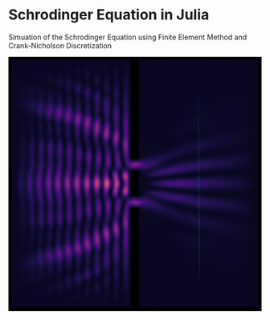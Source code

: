 # Schrodinger Equation in Julia
Simuation of the Schrodinger Equation using Finite Element Method and Crank-Nicholson Discretization

![Wave Pattern](https://github.com/NicolasAmado/SchrodingerEquation/blob/4d73173581fb2c90dd4c651e2c4f6bd5db8835c9/wavePattern_diss.png)
